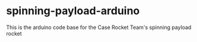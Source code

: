 # spinning-payload-arduino
This is the arduino code base for the Case Rocket Team's spinning payload rocket
